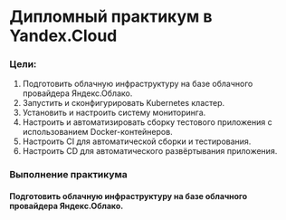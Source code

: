 # Дипломный практикум в Yandex.Cloud

### Цели:
  1. Подготовить облачную инфраструктуру на базе облачного провайдера Яндекс.Облако.
  2. Запустить и сконфигурировать Kubernetes кластер.
  3. Установить и настроить систему мониторинга.
  4. Настроить и автоматизировать сборку тестового приложения с использованием Docker-контейнеров.
  5. Настроить CI для автоматической сборки и тестирования.
  6. Настроить CD для автоматического развёртывания приложения.

### Выполнение практикума

#### Подготовить облачную инфраструктуру на базе облачного провайдера Яндекс.Облако.


